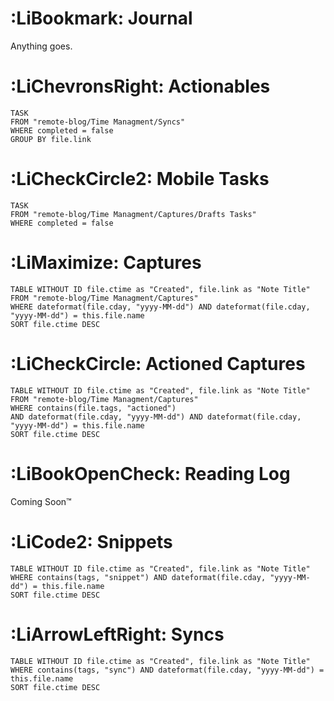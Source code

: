 # :LiBookmark: Journal

Anything goes.

# :LiChevronsRight: Actionables
```dataview
TASK
FROM "remote-blog/Time Managment/Syncs"
WHERE completed = false
GROUP BY file.link
```
# :LiCheckCircle2: Mobile Tasks
```dataview
TASK
FROM "remote-blog/Time Managment/Captures/Drafts Tasks"
WHERE completed = false
```
# :LiMaximize: Captures

```dataview
TABLE WITHOUT ID file.ctime as "Created", file.link as "Note Title"
FROM "remote-blog/Time Managment/Captures"
WHERE dateformat(file.cday, "yyyy-MM-dd") AND dateformat(file.cday, "yyyy-MM-dd") = this.file.name
SORT file.ctime DESC
```

# :LiCheckCircle: Actioned Captures

```dataview
TABLE WITHOUT ID file.ctime as "Created", file.link as "Note Title"
FROM "remote-blog/Time Managment/Captures"
WHERE contains(file.tags, "actioned") 
AND dateformat(file.cday, "yyyy-MM-dd") AND dateformat(file.cday, "yyyy-MM-dd") = this.file.name
SORT file.ctime DESC
```

# :LiBookOpenCheck: Reading Log

Coming Soon™

# :LiCode2: Snippets

```dataview
TABLE WITHOUT ID file.ctime as "Created", file.link as "Note Title"
WHERE contains(tags, "snippet") AND dateformat(file.cday, "yyyy-MM-dd") = this.file.name
SORT file.ctime DESC
```

# :LiArrowLeftRight: Syncs

```dataview
TABLE WITHOUT ID file.ctime as "Created", file.link as "Note Title"
WHERE contains(tags, "sync") AND dateformat(file.cday, "yyyy-MM-dd") = this.file.name
SORT file.ctime DESC
```
